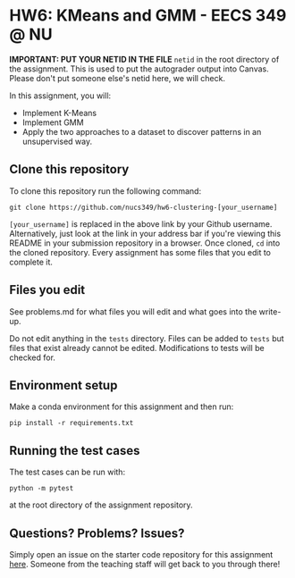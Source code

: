 # HW6: KMeans and GMM - EECS 349 @ NU
**IMPORTANT: PUT YOUR NETID IN THE FILE** `netid` in the root directory of the assignment. 
This is used to put the autograder output into Canvas. Please don't put someone else's netid 
here, we will check.

In this assignment, you will:
- Implement K-Means
- Implement GMM
- Apply the two approaches to a dataset to discover patterns in an unsupervised way.
  
## Clone this repository

To clone this repository run the following command:

``git clone https://github.com/nucs349/hw6-clustering-[your_username]``

`[your_username]` is replaced in the above link by your Github username. Alternatively, just look at the link in your address bar if you're viewing this README in your submission repository in a browser. Once cloned, `cd` into the cloned repository. Every assignment has some files that you edit to complete it. 

## Files you edit

See problems.md for what files you will edit and what goes into the write-up.

Do not edit anything in the `tests` directory. Files can be added to `tests` but files that exist already cannot be edited. Modifications to tests will be checked for.

## Environment setup

Make a conda environment for this assignment and then run:

``pip install -r requirements.txt``

## Running the test cases

The test cases can be run with:

``python -m pytest``

at the root directory of the assignment repository.

## Questions? Problems? Issues?

Simply open an issue on the starter code repository for this assignment [here](https://github.com/NUCS349/hw6-clustering/issues). Someone from the teaching staff will get back to you through there!